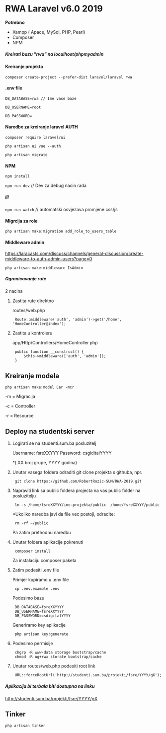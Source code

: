 # RWA Laravel v6.0 2019

**Potrebno**
- Xampp ( Apace, MySql, PHP, Pearl)
- Composer
- NPM


##### Kreirati bazu "rwa" na localhost/phpmyadmin

#### Kreiranje projekta

`composer create-project --prefer-dist laravel/laravel rwa`

#### .env file

`DB_DATABASE=rwa // Ime vase baze`

`DB_USERNAME=root`

`DB_PASSWORD=`

#### Naredbe za kreiranje laravel AUTH

`composer require laravel/ui`

`php artisan ui vue --auth`

`php artisan migrate`

#### NPM

`npm install`


`npm run dev` // Dev za debug nacin rada
##### ili
`npm run watch` // automatski osvjezava promjene css/js

#### Migrcija za role

`php artisan make:migration add_role_to_users_table`

#### Middleware admin
https://laracasts.com/discuss/channels/general-discussion/create-middleware-to-auth-admin-users?page=0

`php artisan make:middleware IsAdmin`


##### Ogranicavanje rute
2 nacina

1. Zastita rute direktno
 
    routes/web.php

        Route::middleware('auth', 'admin')->get('/home', 'HomeController@index');

2. Zastita u kontroleru

    app/Http/Controllers/HomeController.php

        public function __construct() {
            $this->middleware(['auth', 'admin']);
        }


## Kreiranje modela

    php artisan make:model Car -mcr

-m = Migracija

-c = Controller

-r = Resource


## Deploy na studentski server

1. Logirati se na studenti.sum.ba posluzitelj

    Username: fsreXXYYY
    Password: csgiditalYYYY 
    
    *( XX broj grupe, YYYY godina)
    
2. Unutar vasega foldera odraditi git clone projekta s githuba, npr.

        git clone https://github.com/RobertRozic-SUM/RWA-2019.git

3. Napraviti link sa public foldera projecta na vas public folder na posluzitelju

        ln -s /home/fsreXXYYY/ime-projekta/public  /home/fsreXXYYY/public
        
    *Ukoliko naredba javi da file vec postoji, odradite:
    
        rm -rf ~/public
        
     Pa zatim prethodnu naredbu
            
4. Unutar foldera aplikacije pokrenuti

        composer install
   
   Za instalaciju composer paketa

5. Zatim podesiti .env file

    Primjer kopiramo u .env file

        cp .env.example .env
        
    Podesimo bazu
       
        DB_DATABASE=fsreXXYYYY
        DB_USERNAME=fsreXXYYYY
        DB_PASSWORD=csdigitalYYYY

    Generiramo key aplikacije
    
        php artisan key:generate

6. Podesimo permisije

        chgrp -R www-data storage bootstrap/cache
        chmod -R ug+rwx storate bootstrap/cache
    
7. Unutar routes/web.php podesiti root link

        URL::forceRootUrl('http://studenti.sum.ba/projekti/fsre/YYYY/gX');

##### Aplikacija bi terbala biti dostupna na linku

http://studenti.sum.ba/projekti/fsre/YYYY/gX


## Tinker

    php artisan tinker
